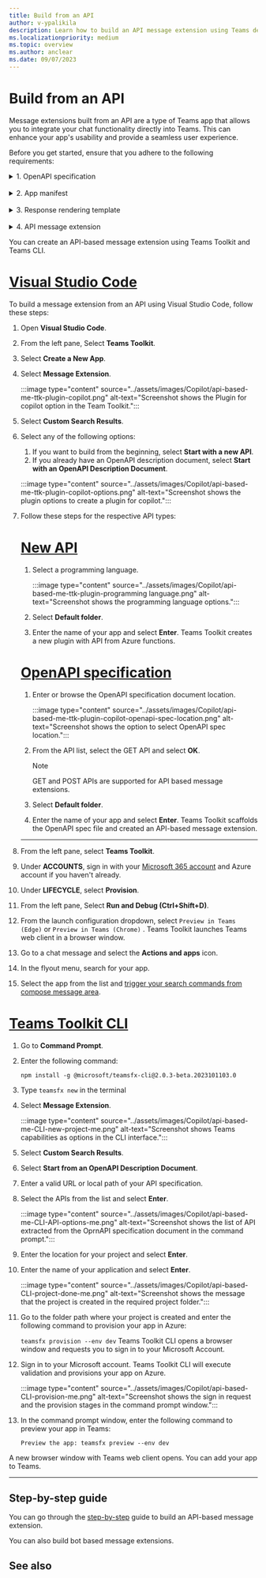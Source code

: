 ```yaml
---
title: Build from an API
author: v-ypalikila
description: Learn how to build an API message extension using Teams developer portal and Teams Toolkit.
ms.localizationpriority: medium
ms.topic: overview
ms.author: anclear
ms.date: 09/07/2023
---
```


# Build from an API

Message extensions built from an API are a type of Teams app that allows you to integrate your chat functionality directly into Teams. This can enhance your app's usability and provide a seamless user experience.

Before you get started, ensure that you adhere to the following requirements:

<details><summary>1. OpenAPI specification</summary>

Developers can't require users to enter a parameter for a header or cookie. If headers need to be passed, a default value for the header can be set in the specification. This simplifies the user experience and reduces the risk of errors.

* The `oneOf`, `anyOf`, `allOf`, `not` (swagger.io) construct aren't supported in Teams.
* Constructing arrays for the request aren't supported, but nested objects within a JSON request body are supported.
* The request body (if present) can only be application/json to ensure compatibility with a wide range of APIs.
* Ensure that a server url is defined for the `servers.url` property. The server URL must have an HTTPS protocol.
* Only single parameter search is supported.
* Only one required parameter without a default value is allowed.
* The operation must have an `operationId`.
* Only POST and GET HTTP methods are supported.
* The operation can't have a required Header or Cookie parameters without default values.
* A command must have exactly one parameter.
* Supported formats are JSON and YAML formats.
* Supported OpenAPI Versions are 2.0 and 3.0.x.
* Ensure that there are no remote references in the OpenAPI spec file.
* A required parameter with default value is considered optional.

</details>

</br>

<details><summary>2. App manifest</summary>

* Set composeExtension.composeExtensionType to `apiBased`.
* Define `composeExtension.apiSpecificationFile` as the relative path to the OpenAPI specification file within the folder.
* Define `apiResponseRenderingTemplateFile`  as the relative path to the response rendering template.
* Each command must have a link to the response rendering template.
* Full description must not exceed 128 characters.
* A command must have exactly one parameter.

</details>

</br>

<details><summary>3. Response rendering template</summary>

* Define the schema reference URL in the `$schema` property.
* Define `jsonPath` as the path to the relevant data/array in API response. if the path points to an array, then each entry in the array will be a separate result and if the path points to an object, there will only be a single result. *[Optional]*
* The supported values for `responseLayout` are list and grid.

The `JsonPath` property in response rendering template is $ to indicate the root object of the response data is used to render the Adaptive Card, and you can update the `jsonPath` property to point another property in response data.

If the root object of the OpenAPI schema contains well-known array property name, then Teams Toolkit uses the array property as root element to generate an Adaptive Card, and the array property name is used as `JsonPath` property for response rendering template. For example, if the property name contains "result", "data", "items", "root", "matches", "queries", "list", "output" and the type is array, then it's used as root element.

</details>
</br>

<details><summary>4. API message extension</summary>

Message extensions built from an API are a powerful tool that allows you to extend the functionality of your Teams app by integrating with external APIs. This can greatly enhance the capabilities of your app and provide a richer user experience. To implement message extension from an API, you need to follow these guidelines:

* `Commands.id` in app manifest must match the corresponding `operationId` in the OpenAPI specification.
* If there's a required parameter without a default value, the parameter name of the command defined in the Teams app manifest must match this parameter name.
* If there's no required parameter without a default value, the parameter name in the Teams app manifest must match the name of an optional parameter defined for that operation.
* A command can't have more than one parameter.
* A response rendering template must be defined per command, which is used to convert responses from an API. The command portion of the manifest must point to this template file under`composeExtension.command.apiResponseRenderingTemplateFile` within the app manifest. Each command points to a different response rendering template file.

</details>

You can create an API-based message extension using  Teams Toolkit and Teams CLI.
<!--
# [Developer portal for Teams](#tab/developer-portal-for-teams)

To create an API base message extension using Developer portal, follow these steps:

1. Go to **Teams developer portal**.
1. Go to **Apps**.
1. Select **Create a new app**.
1. Under **Configure**, select **App features**.
1. Select **Messaging extension**.

   :::image type="content" source="../assets/images/Copilot/api-based-me-tdp-app-feature.png" alt-text="Screenshot shows the plugin of copilot option in Teams developer portal.":::

1. Under **Message extension type**, select **API-based**.

1. Under **Open API spec**, select **Upload API spec**.

   :::image type="content" source="../assets/images/Copilot/api-based-me-tdp-upload.png" alt-text="Screenshot shows the Upload now option in Teams developer portal.":::

1. Select the Open API specification file in JSON or YAML and select **Open**.

1. Select **Save**.

   :::image type="content" source="../assets/images/Copilot/api-based-me-tdp-convert-api-commands.png" alt-text="Screenshot shows the list of APIs from the Open API spec document converted as commands.":::

**Add commands**

> [!NOTE]
> Message extensions built from an API only support single parameter.

You can add commands and parameters to your API, to add commands:

1. Under the Open API spec file, select **Add**.

   :::image type="content" source="../assets/images/Copilot/api-based-me-tdp-edit-get-commands.png" alt-text="Screenshot shows the option to edit get commands in Teams developer portal.":::

   A list of all the available APIs from the Open API specification are displayed.

1. Select an API from the list and select **Next**.

   :::image type="content" source="../assets/images/Copilot/api-based-me-tdp-commands-view-details.png" alt-text="Screenshot shows the view details option for the Get command.":::

   A command details page appears.

1. In the **Add command** page, go to **Command details** > **Adaptive card template**.

1. Select **Upload now**.

   :::image type="content" source="../assets/images/Copilot/api-based-me-tdp-adaptive-card-template.png" alt-text="Screenshot shows the Upload now option to add the adaptive Card template in for the command.":::

1. Select the Adaptive Card template file in JSON and select **Open**.

1. Under **Details**, update the following:
   * Command type
   * Command ID
   * Command title
   * Command description
   * Context in which the command works
   * Parameter name
   * Parameter title
   * Parameter description
   * Parameter description type

   :::image type="content" source="../assets/images/Copilot/api-based-me-tdp-command-details.png" alt-text="Screenshot shows the fields available in the command details page.":::

1. Select **Save**. The command is added successfully.

:::image type="content" source="../assets/images/Copilot/api-based-me-tdp-plugin-copilot.png" alt-text="Screenshot shows the plugin for copilot app created in the app features page in Teams developer portal.":::

An API message extension is created.

-->

# [Visual Studio Code](#tab/visual-studio-code)

To build a message extension from an API using Visual Studio Code, follow these steps:

1. Open **Visual Studio Code**.
1. From the left pane, Select **Teams Toolkit**.
1. Select **Create a New App**.
1. Select **Message Extension**.

   :::image type="content" source="../assets/images/Copilot/api-based-me-ttk-plugin-copilot.png" alt-text="Screenshot shows the Plugin for copilot option in the Team Toolkit.":::

1. Select **Custom Search Results**.

1. Select any of the following options:
    1. If you want to build from the beginning, select **Start with a new API**.
    1. If you already have an OpenAPI description document, select **Start with an OpenAPI Description Document**.

     :::image type="content" source="../assets/images/Copilot/api-based-me-ttk-plugin-copilot-options.png" alt-text="Screenshot shows the plugin options to create a plugin for copilot.":::

1. Follow these steps for the respective API types:

   # [New API](#tab/new-api)

   1. Select a programming language.

       :::image type="content" source="../assets/images/Copilot/api-based-me-ttk-plugin-programming language.png" alt-text="Screenshot shows the programming language options.":::

   1. Select **Default folder**.

   1. Enter the name of your app and select **Enter**. Teams Toolkit creates a new plugin with API from Azure functions.

   # [OpenAPI specification](#tab/openapi-specification)

   1. Enter or browse the OpenAPI specification document location.

      :::image type="content" source="../assets/images/Copilot/api-based-me-ttk-plugin-copilot-openapi-spec-location.png" alt-text="Screenshot shows the option to select OpenAPI spec location.":::

   1. From the API list, select the GET API and select **OK**.

      > [!NOTE]
      > GET and POST APIs are supported for API based message extensions.

   1. Select **Default folder**.
   1. Enter the name of your app and select **Enter**. Teams Toolkit scaffolds the OpenAPI spec file and created an API-based message extension.

    ---

1. From the left pane, select **Teams Toolkit**.
1. Under **ACCOUNTS**, sign in with your [Microsoft 365 account](/microsoftteams/platform/toolkit/accounts) and Azure account if you haven't already.
1. Under **LIFECYCLE**, select **Provision**.
1. From the left pane, Select **Run and Debug (Ctrl+Shift+D)**.
1. From the launch configuration dropdown, select `Preview in Teams (Edge)` or `Preview in Teams (Chrome)` . Teams Toolkit launches Teams web client in a browser window.
1. Go to a chat message and select the **Actions and apps** icon.
1. In the flyout menu, search for your app.
1. Select the app from the list and [trigger your search commands from compose message area](/microsoftteams/platform/messaging-extensions/what-are-messaging-extensions?tabs=dotnet#search-commands).

# [Teams Toolkit CLI](#tab/teams-toolkit-cli)

1. Go to **Command Prompt**.

1. Enter the following command:

   ```
   npm install -g @microsoft/teamsfx-cli@2.0.3-beta.2023101103.0
   ```

1. Type `teamsfx new` in the terminal

1. Select **Message Extension**.

   :::image type="content" source="../assets/images/Copilot/api-based-me-CLI-new-project-me.png" alt-text="Screenshot shows Teams capabilities as options in the CLI interface.":::

1. Select **Custom Search Results**.

1. Select **Start from an OpenAPI Description Document**.

1. Enter a valid URL or local path of your API specification.

1. Select the APIs from the list and select **Enter**.

   :::image type="content" source="../assets/images/Copilot/api-based-me-CLI-API-options-me.png" alt-text="Screenshot shows the list of API extracted from the OprnAPI specification document in the command prompt.":::

1. Enter the location for your project and select **Enter**.

1. Enter the name of your application and select **Enter**.

   :::image type="content" source="../assets/images/Copilot/api-based-CLI-project-done-me.png" alt-text="Screenshot shows the message that the project is created in the required project folder.":::

1. Go to the folder path where your project is created and enter the following command to provision your app in Azure:

   ```teamsfx provision --env dev```
   Teams Toolkit CLI opens a browser window and requests you to sign in to your Microsoft Account.

1. Sign in to your Microsoft account. Teams Toolkit CLI will execute validation and provisions your app on Azure.

   :::image type="content" source="../assets/images/Copilot/api-based-CLI-provision-me.png" alt-text="Screenshot shows the sign in request and the provision stages in the command prompt window.":::

1. In the command prompt window, enter the following command to preview your app in Teams:

   ```Preview the app: teamsfx preview --env dev```

 A new browser window with Teams web client opens. You can add your app to Teams.

<!--
# [Visual Studio](#tab/visual-studio)

1. Open Visual Studio.
1. Go to **File** > **New** > **Project...** or **New Project**.

1. Search for **Teams** and select **Microsoft Teams App**.

1. Select **Plugin for Copilot**.

1. Select any of the following options:
   * Start with a new API
   * Start with an OpenAPI Specification

1. Select **Next**.
1. Enter OpenAPI Specification URL or select **Browse..** to upload a file from your local machine.
1. Select the APIs from the list you want the app to interact with.
1. Select **Create**. The project is scaffolded and you can find API spec, manifest and response template files in the **appPackage** folder.
1. To provision, select **Project** > **Teams Toolkit** > **Provision in the cloud...**.
1. To preview your app in Teams, Select **Project** > **Teams Toolkit** > **Preview in** > **Teams**.
-->

---

## Step-by-step guide

You can go through the [step-by-step](../sbs-api-me-ttk.yml) guide to build an API-based message extension.

You can also build bot based message extensions.

## See also
